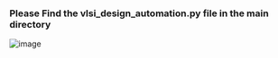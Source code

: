 ### Please Find the vlsi_design_automation.py file in the main directory

![image](https://user-images.githubusercontent.com/58945374/121303344-98823400-c918-11eb-8c2b-f5147542e9cb.png)

